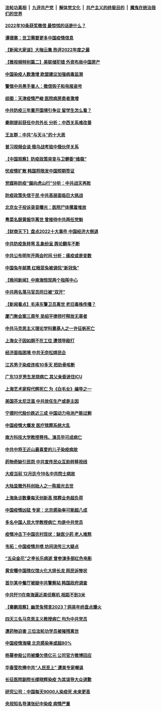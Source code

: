 ####  [法轮功真相](../../../../basic/blob/master/README.md?t=12310412) &nbsp;|&nbsp; [九评共产党](../../../../9ping.md/blob/master/README.md?t=12310412) &nbsp;|&nbsp; [解体党文化](../../../../jtdwh.md/blob/master/README.md?t=12310412)  &nbsp;|&nbsp; [共产主义的终极目的](../../../../gczydzjmd.md/blob/master/README.md?t=12310412) &nbsp;|&nbsp; [魔鬼在统治我们的世界](../../../../mgztzwmdsj.md/blob/master/README.md?t=12310412) 

#### [2022年10条获奖微信 最惊怵的话是什么？](../pages/nsc413/n13895524.md?t=12310412) 

#### [谭德塞：世卫需要更多中国疫情信息](../pages/nsc413/n13895551.md?t=12310412) 

#### [【新闻大家谈】大咖云集 热评2022年度之最](../pages/nsc413/n13895469.md?t=12310412) 

#### [【微视频特别篇二】美联储犯错 外资布局中国房产](../pages/nsc413/n13895476.md?t=12310412) 

#### [中国染疫人数激增 欧盟建议加强病毒监测](../pages/nsc413/n13895491.md?t=12310412) 

#### [警惕中共黑手害人：微信钩子和电报盗号](../pages/nsc413/n13894975.md?t=12310412) 

#### [组图：天津疫情严峻 医院病房患者激增](../pages/nsc413/n13895146.md?t=12310412) 

#### [中共防疫三年重开国境引争议 留学生怎么看？](../pages/nsc413/n13895442.md?t=12310412) 

#### [秦刚提前获任中共外长 分析：中西关系难改善](../pages/nsc413/n13895440.md?t=12310412) 

#### [王友群：中共“与天斗”的十大恶](../pages/nsc413/n13895040.md?t=12310412) 

#### [普习视频会谈 俄乌战考验中俄伙伴关系](../pages/nsc413/n13895357.md?t=12310412) 

#### [【中国观察】防疫政策突变与卫健委“维稳”](../pages/nsc413/n13895108.md?t=12310412) 

#### [忧疫情扩散 韩国将限发中国短期签证](../pages/nsc413/n13895245.md?t=12310412) 

#### [党媒称防疫“偏向虎山行”分析：中共战天再败](../pages/nsc413/n13894577.md?t=12310412) 

#### [防疫政策失信于民 中共高层面临巨大挑战](../pages/nsc413/n13894627.md?t=12310412) 

#### [北京女子投诉录音曝光：医院尸体摞着堆放](../pages/nsc413/n13895124.md?t=12310412) 

#### [粤菜名厨黄振华离世 曾接待中共两任党魁](../pages/nsc413/n13895159.md?t=12310412) 

#### [【财商天下】盘点2022十大事件 中国经济大倒退](../pages/nsc413/n13895368.md?t=12310412) 

#### [中共防疫急转弯 乱象纷呈 舆论翻车不断](../pages/nsc413/n13894280.md?t=12310412) 

#### [中共公布明年开两会时间 分析：瘟疫或是变数](../pages/nsc413/n13895278.md?t=12310412) 

#### [中国兔年邮票 红眼蓝兔被调侃“新冠兔”](../pages/nsc413/n13895258.md?t=12310412) 

#### [【晚间新闻】中南海惊现两个指挥中心](../pages/nsc413/n13895248.md?t=12310412) 


#### [中共两名落马官员同日被“双开”](../pages/nsc413/n13895246.md?t=12310412) 

#### [【新闻看点】毛泽东警卫员离世 老旧毒株传播？](../pages/nsc413/n13894728.md?t=12310412) 

#### [厦门聚会案三周年 吴绍平律师吁释放无辜者](../pages/nsc413/n13895064.md?t=12310412) 


#### [中共马克思主义理论学科奠基人之一许征帆死亡](../pages/nsc413/n13894970.md?t=12310412) 

#### [上海女子因如厕不在工位 遭领导殴打](../pages/nsc413/n13895226.md?t=12310412) 

#### [经济面临困境 中共无奈松绑民企](../pages/nsc413/n13894634.md?t=12310412) 

#### [江苏男子染疫连咳10多天 把肋骨咳断](../pages/nsc413/n13895149.md?t=12310412) 

#### [广东13岁男生发烧病亡 其父亲昏迷住ICU](../pages/nsc413/n13894962.md?t=12310412) 

#### [上海艺术家程代辉死亡 为《白毛女》编导之一](../pages/nsc413/n13894840.md?t=12310412) 

#### [美国芬太尼泛滥 中共放任生产或是主因](../pages/nsc413/n13894587.md?t=12310412) 

#### [宁德时代股价跌近三成 中国动力电池产能过剩](../pages/nsc413/n13894565.md?t=12310412) 

#### [中国疫情大爆发 医疗殡葬系统大乱](../pages/nsc413/n13894549.md?t=12310412) 

#### [南方科技大学教授蒋伟、演员毕可成病亡](../pages/nsc413/n13894959.md?t=12310412) 

#### [中共中将王近山最喜爱的儿子染疫病故](../pages/nsc413/n13894553.md?t=12310412) 

#### [药物奇缺引民怨 中共宣传民众互助转移视线](../pages/nsc413/n13894561.md?t=12310412) 

#### [大疫当前 12月迄今19名中共院士病故](../pages/nsc413/n13894533.md?t=12310412) 

#### [大陆显微外科创始人之一陈振光去世](../pages/nsc413/n13894878.md?t=12310412) 

#### [上海急诊数量每天创新高 殡葬业务超负荷](../pages/nsc413/n13894949.md?t=12310412) 

#### [中国疫情凶猛 专家：北京感染率可能超八成](../pages/nsc413/n13894948.md?t=12310412) 

#### [多名中国人民大学教授病亡 均是中共党员](../pages/nsc413/n13894877.md?t=12310412) 

#### [疫情冲击下中国农村现状：缺医少药 老人难熬](../pages/nsc413/n13894835.md?t=12310412) 


#### [韦拓：中国疫情井喷 坊间流传三大疑点](../pages/nsc413/n13894528.md?t=12310412) 

#### [“五朵金花”之李长乐病逝 曾参演多部红色电影](../pages/nsc413/n13894522.md?t=12310412) 

#### [黄安曝中国殡仪馆火化大排长龙 网民诉惨状](../pages/nsc413/n13894733.md?t=12310412) 

#### [首尔某中餐厅被疑中共警察站 韩国政府调查](../pages/nsc413/n13894473.md?t=12310412) 

#### [中共歼11在南海逼近美侦察机 相距不到3米](../pages/nsc413/n13894594.md?t=12310412) 

#### [【秦鹏观察】幽灵兔预言2023？网易年终盘点爆火](../pages/nsc413/n13894708.md?t=12310412) 

#### [四天三名马克思主义教授病亡 均为中共党员](../pages/nsc413/n13894656.md?t=12310412) 

#### [遭药物迫害 三位法轮功学员被摧残离世](../pages/nsc413/n13893822.md?t=12310412) 

#### [中国疫情海啸 北京感染率或超80%](../pages/nsc413/n13894673.md?t=12310412) 

#### [杨幂参股公司被爆欠债亿元 公司官方微博回应](../pages/nsc413/n13894649.md?t=12310412) 

#### [华春莹吹捧中共“人民至上” 遭美专家嘲讽](../pages/nsc413/n13894578.md?t=12310412) 

#### [长征医院副院长缪晓辉染疫 为其误导大众道歉](../pages/nsc413/n13894605.md?t=12310412) 

#### [研究公司：中国每天9000人染疫死 未来更高](../pages/nsc413/n13894550.md?t=12310412) 

#### [央视知名导演张纪中染疫 病情严重](../pages/nsc413/n13894559.md?t=12310412) 

